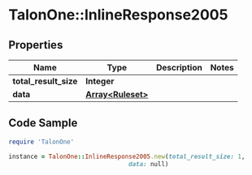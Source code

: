 # TalonOne::InlineResponse2005

## Properties

Name | Type | Description | Notes
------------ | ------------- | ------------- | -------------
**total_result_size** | **Integer** |  | 
**data** | [**Array&lt;Ruleset&gt;**](Ruleset.md) |  | 

## Code Sample

```ruby
require 'TalonOne'

instance = TalonOne::InlineResponse2005.new(total_result_size: 1,
                                 data: null)
```


